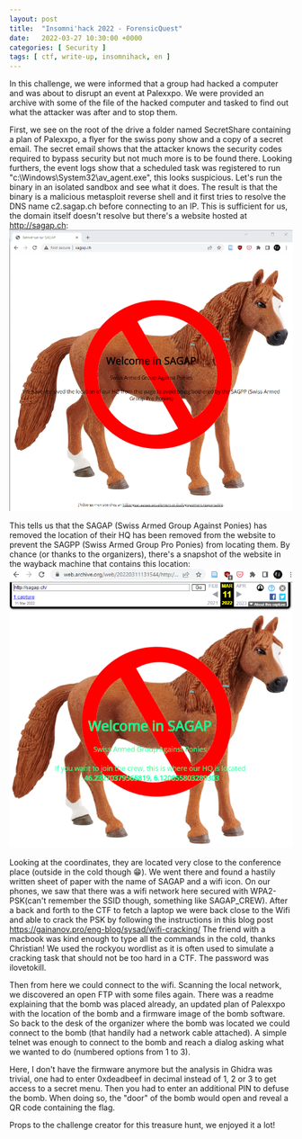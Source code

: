 ```yaml
---
layout: post
title:  "Insomni'hack 2022 - ForensicQuest"
date:   2022-03-27 10:30:00 +0000
categories: [ Security ]
tags: [ ctf, write-up, insomnihack, en ]
---
```

In this challenge, we were informed that a group had hacked a computer and was about to disrupt an event at Palexxpo. We were provided an archive with some of the file of the hacked computer and tasked to find out what the attacker was after and to stop them.

First, we see on the root of the drive a folder named SecretShare containing a plan of Palexxpo, a flyer for the swiss pony show and a copy of a secret email. The secret email shows that the attacker knows the security codes required to bypass security but not much more is to be found there. Looking furthers, the event logs show that a scheduled task was registered to run "c:\Windows\System32\av_agent.exe", this looks suspicious. Let's run the binary in an isolated sandbox and see what it does. The result is that the binary is a malicious metasploit reverse shell and it first tries to resolve the DNS name c2.sagap.ch before connecting to an IP. This is sufficient for us, the domain itself doesn't resolve but there's a website hosted at <http://sagap.ch>:
![SAGAP website](/images/2022-03-27_sagap.ch.png)

This tells us that the SAGAP (Swiss Armed Group Against Ponies) has removed the location of their HQ has been removed from the website to prevent the SAGPP (Swiss Armed Group Pro Ponies) from locating them. By chance (or thanks to the organizers), there's a snapshot of the website in the wayback machine that contains this location:
![Wayback archive of the website](/images/2022-03-27_wayback-archive.png)

Looking at the coordinates, they are located very close to the conference place (outside in the cold though 😁). We went there and found a hastily written sheet of paper with the name of SAGAP and a wifi icon. On our phones, we saw that there was a wifi network here secured with WPA2-PSK(can't remember the SSID though, something like SAGAP_CREW). After a back and forth to the CTF to fetch a laptop we were back close to the Wifi and able to crack the PSK by following the instructions in this blog post <https://gainanov.pro/eng-blog/sysad/wifi-cracking/> The friend with a macbook was kind enough to type all the commands in the cold, thanks Christian! We used the rockyou wordlist as it is often used to simulate a cracking task that should not be too hard in a CTF. The password was ilovetokill.

Then from here we could connect to the wifi. Scanning the local network, we discovered an open FTP with some files again. There was a readme explaining that the bomb was placed already, an updated plan of Palexxpo with the location of the bomb and a firmware image of the bomb software. So back to the desk of the organizer where the bomb was located we could connect to the bomb (that handily had a network cable attached). A simple telnet was enough to connect to the bomb and reach a dialog asking what we wanted to do (numbered options from 1 to 3).

Here, I don't have the firmware anymore but the analysis in Ghidra was trivial, one had to enter 0xdeadbeef in decimal instead of 1, 2 or 3 to get access to a secret menu. Then you had to enter an additional PIN to defuse the bomb. When doing so, the "door" of the bomb would open and reveal a QR code containing the flag.

Props to the challenge creator for this treasure hunt, we enjoyed it a lot!
